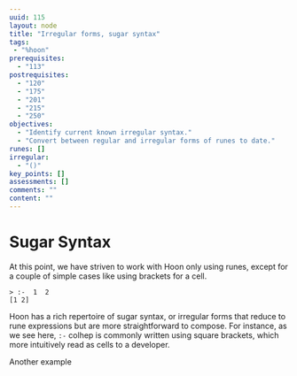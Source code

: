 ```yaml
---
uuid: 115
layout: node
title: "Irregular forms, sugar syntax"
tags:
 - "%hoon"
prerequisites:
  - "113"
postrequisites:
  - "120"
  - "175"
  - "201"
  - "215"
  - "250"
objectives:
  - "Identify current known irregular syntax."
  - "Convert between regular and irregular forms of runes to date."
runes: []
irregular:
  - "()"
key_points: []
assessments: []
comments: ""
content: ""
---
```


#   Sugar Syntax

At this point, we have striven to work with Hoon only using runes, except for a couple of simple cases like using brackets for a cell.

```hoon
> :-  1  2
[1 2]
```

Hoon has a rich repertoire of sugar syntax, or irregular forms that reduce to rune expressions but are more straightforward to compose.  For instance, as we see here, `:-` colhep is commonly written using square brackets, which more intuitively read as cells to a developer.

Another example 
